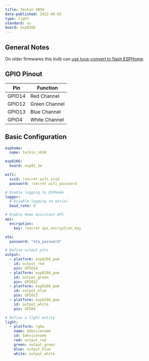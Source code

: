 ```yaml
---
title: Teckin SB50
date-published: 2022-06-02
type: light
standard: us
board: esp8266
---
```


## General Notes

On older firmwares this bulb can [use tuya-convert to flash ESPHome](/guides/tuya-convert/).

## GPIO Pinout

| Pin    | Function      |
| ------ | ------------- |
| GPIO14 | Red Channel   |
| GPIO12 | Green Channel |
| GPIO13 | Blue Channel  |
| GPIO4  | White Channel |

## Basic Configuration

```yaml
esphome:
  name: teckin_sb50

esp8266:
  board: esp01_1m

wifi:
  ssid: !secret wifi_ssid
  password: !secret wifi_password

# Enable logging to ESPHome
logger:
  # Disable logging to serial
  baud_rate: 0

# Enable Home Assistant API
api:
  encryption:
    key: !secret api_encryption_key

ota:
  password: "ota_password"

# Define output pins
output:
  - platform: esp8266_pwm
    id: output_red
    pin: GPIO14
  - platform: esp8266_pwm
    id: output_green
    pin: GPIO12
  - platform: esp8266_pwm
    id: output_blue
    pin: GPIO13
  - platform: esp8266_pwm
    id: output_white
    pin: GPIO4

# Define a light entity
light:
  - platform: rgbw
    name: $devicename
    id: $devicename
    red: output_red
    green: output_green
    blue: output_blue
    white: output_white
```
